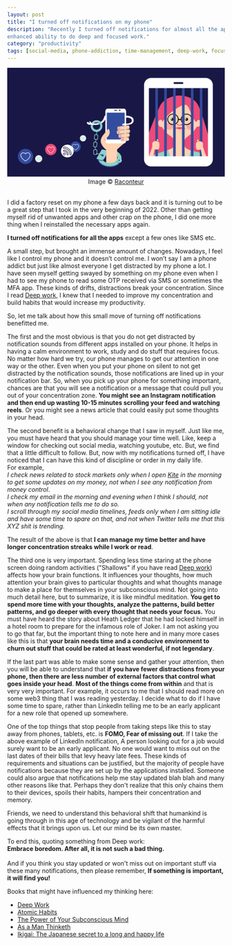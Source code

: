 ```yaml
---
layout: post
title: "I turned off notifications on my phone"
description: "Recently I turned off notifications for almost all the apps on my phone and it resulted in improved concentration,
enhanced ability to do deep and focused work."
category: "productivity"
tags: [social-media, phone-addiction, time-management, deep-work, focus]
---
```


<img src="/assets/media/smartphone-addiction-1280x640.jpg" alt="Smartphone notifications keeping people chained"/>
<center>Image &copy; <a href="https://www.raconteur.net" target="_blank">Raconteur</a> </center>
<br/>

I did a factory reset on my phone a few days back and it is turning out to be a great step that I took in the very beginning of 2022. Other than getting myself rid of unwanted apps and other crap on the phone, I did one more thing when I reinstalled the necessary apps again.

**I turned off notifications for all the apps** except a few ones like SMS etc.

A small step, but brought an immense amount of changes.
Nowadays, I feel like I control my phone and it doesn’t control me.
I won’t say I am a phone addict but just like almost everyone I get distracted by my phone a lot.
I have seen myself getting swayed by something on my phone even when I had to see my phone to read some OTP received via SMS or sometimes the MFA app.
These kinds of drifts, distractions break your concentration. Since I read <a href="https://amzn.to/3HnEZIZ" target="_blank">Deep work</a>, I knew that I needed to improve my concentration and build habits that would increase my productivity.

So, let me talk about how this small move of turning off notifications benefitted me.

The first and the most obvious is that you do not get distracted by notification sounds from different apps installed on your phone.
It helps in having a calm environment to work, study and do stuff that requires focus. No matter how hard we try, our phone manages to get our attention in one way or the other.
Even when you put your phone on silent to not get distracted by the notification sounds, those notifications are lined up in your notification bar.
So, when you pick up your phone for something important, chances are that you will see a notification or a message that could pull you out of your concentration zone.
**You might see an Instagram notification and then end up wasting 10-15 minutes scrolling your feed and watching reels**.
Or you might see a news article that could easily put some thoughts in your head.

The second benefit is a behavioral change that I saw in myself.
Just like me, you must have heard that you should manage your time well.
Like, keep a window for checking out social media, watching youtube, etc. But, we find that a little difficult to follow.
But, now with my notifications turned off, I have noticed that I can have this kind of discipline or order in my daily life.<br/>
For example,<br/>
*I check news related to stock markets only when I open <a href="https://zerodha.com/open-account?c=AD2478" target="_blank">Kite</a> in the morning to get some updates on my money, not when I see any notification from money control*.<br/>
*I check my email in the morning and evening when I think I should, not when any notification tells me to do so.*<br/>
*I scroll through my social media timelines, feeds only when I am sitting idle and have some time to spare on that, and not when Twitter tells me that this XYZ shit is trending.*<br/>

The result of the above is that **I can manage my time better and have longer concentration streaks while I work or read**.

The third one is very important.
Spending less time staring at the phone screen doing random activities ("Shallows" if you have read <a href="https://amzn.to/3HnEZIZ" target="_blank">Deep work</a>) affects how your brain functions.
It influences your thoughts, how much attention your brain gives to particular thoughts and what thoughts manage to make a place for themselves in your subconscious mind.
Not going into much detail here, but to summarize, it is like mindful meditation.
**You get to spend more time with your thoughts, analyze the patterns, build better patterns, and go deeper with every thought that needs your focus.**
You must have heard the story about Heath Ledger that he had locked himself in a hotel room to prepare for the infamous role of Joker.
I am not asking you to go that far, but the important thing to note here and in many more cases like this is that **your brain needs time and a conducive environment to churn out stuff that could be rated at least wonderful, if not legendary**.

If the last part was able to make some sense and gather your attention, then you will be able to understand that **if you have fewer distractions from your phone, then there are less number of external factors that control what goes inside your head**.
**Most of the things come from within** and that is very very important.
For example, it occurs to me that I should read more on some web3 thing that I was reading yesterday.
I decide what to do if I have some time to spare, rather than LinkedIn telling me to be an early applicant for a new role that opened up somewhere. 

One of the top things that stop people from taking steps like this to stay away from phones, tablets, etc. is **FOMO, Fear of missing out**.
If I take the above example of LinkedIn notification, A person looking out for a job would surely want to be an early applicant.
No one would want to miss out on the last dates of their bills that levy heavy late fees.
These kinds of requirements and situations can be justified, but the majority of people have notifications because they are set up by the applications installed.
Someone could also argue that notifications help me stay updated blah blah and many other reasons like that.
Perhaps they don't realize that this only chains them to their devices, spoils their habits, hampers their concentration and memory.

Friends, we need to understand this behavioral shift that humankind is going through in this age of technology and be vigilant of the harmful effects that it brings upon us.
Let our mind be its own master.

To end this, quoting something from Deep work:<br/>
**Embrace boredom. After all, it is not such a bad thing.**<br/><br/>
And if you think you stay updated or won't miss out on important stuff via these many notifications, then please remember, **If something is important, it will find you!**

Books that might have influenced my thinking here:
- <a href="https://www.amazon.in/Deep-Work-Focused-Success-Distracted/dp/0349413681?crid=1GSAMYKDREGP7&keywords=deep+work&qid=1703595932&sprefix=deep%2Caps%2C80&sr=8-1&linkCode=ll1&tag=infostack2024-21&linkId=4ecfdbe803d4d4a2cffbd5b2f33853b7&language=en_IN&ref_=as_li_ss_tl" target="_blank">Deep Work</a>
- <a href="https://www.amazon.in/Atomic-Habits-James-Clear/dp/1847941834?crid=4QISVIFJ0APP&keywords=atomic+habits&qid=1703595828&sprefix=atomic+%2Caps%2C70&sr=8-3&linkCode=ll1&tag=infostack2024-21&linkId=3284384b931765510b85f519d7210875&language=en_IN&ref_=as_li_ss_tl" target="_blank">Atomic Habits</a>
- <a href="https://www.amazon.in/gp/product/8194790832?ie=UTF8&linkCode=ll1&tag=infostack2024-21&linkId=206824ea0d1bab79c786afaab39120f9&language=en_IN&ref_=as_li_ss_tl" target="_blank">The Power of Your Subconscious Mind</a>
- <a href="https://www.amazon.in/As-Man-Thinketh-James-Allen/dp/9354860478?keywords=as+a+man+thinketh&qid=1675853004&s=books&sprefix=as+a+%2Cstripbooks%2C202&sr=1-1-spons&sp_csd=d2lkZ2V0TmFtZT1zcF9hdGY&psc=1&linkCode=ll1&tag=infostack2024-21&linkId=7ba93aecee0767875cbc5366ac1a7a44&language=en_IN&ref_=as_li_ss_tl" target="_blank">As a Man Thinketh</a>
- <a target="_blank" href="https://www.amazon.in/gp/product/178633089X/ref=as_li_tl?ie=UTF8&camp=3638&creative=24630&creativeASIN=178633089X&linkCode=as2&tag=infostack02-21&linkId=3e461e7033964dfb7d2edff744baf500">Ikigai: The Japanese secret to a long and happy life</a>


